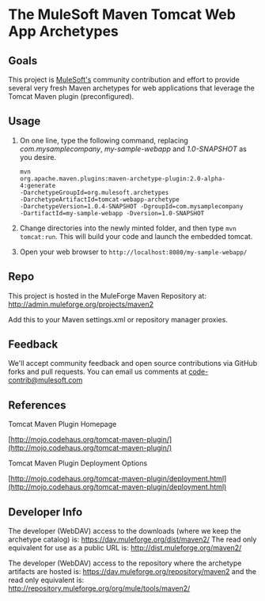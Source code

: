 # The MuleSoft Maven Tomcat Web App Archetypes

## Goals
This project is [MuleSoft's](http://www.mulesoft.org) community contribution and effort to provide several very fresh Maven archetypes for web applications that leverage the Tomcat Maven plugin (preconfigured).

## Usage

1. On one line, type the following command, replacing _com.mysamplecompany_, _my-sample-webapp_ and _1.0-SNAPSHOT_ as you desire.

    <code>mvn org.apache.maven.plugins:maven-archetype-plugin:2.0-alpha-4:generate
    -DarchetypeGroupId=org.mulesoft.archetypes
   -DarchetypeArtifactId=tomcat-webapp-archetype
   -DarchetypeVersion=1.0.4-SNAPSHOT
   -DgroupId=com.mysamplecompany
   -DartifactId=my-sample-webapp
   -Dversion=1.0-SNAPSHOT</code>
   
2. Change directories into the newly minted folder, and then type `mvn tomcat:run`.  This will build your code and launch the embedded tomcat.
3. Open your web browser to `http://localhost:8080/my-sample-webapp/`
     
## Repo

This project is hosted in the MuleForge Maven Repository at:
http://admin.muleforge.org/projects/maven2

Add this to your Maven settings.xml or repository manager proxies.

## Feedback
We'll accept community feedback and open source contributions via GitHub forks and pull requests.  You can email us comments at [code-contrib@mulesoft.com](mailto:code-contrib@mulesoft.com)

## References
Tomcat Maven Plugin Homepage

[http://mojo.codehaus.org/tomcat-maven-plugin/](http://mojo.codehaus.org/tomcat-maven-plugin/)

Tomcat Maven Plugin Deployment Options

[http://mojo.codehaus.org/tomcat-maven-plugin/deployment.html](http://mojo.codehaus.org/tomcat-maven-plugin/deployment.html)

## Developer Info
The developer (WebDAV) access to the downloads (where we keep the archetype catalog) is:
https://dav.muleforge.org/dist/maven2/
The read only equivalent for use as a public URL is:
http://dist.muleforge.org/maven2/

The developer (WebDAV) access to the repository where the archetype artifacts are hosted is:
https://dav.muleforge.org/repository/maven2
and the read only equivalent is:
http://repository.muleforge.org/org/mule/tools/maven2/

